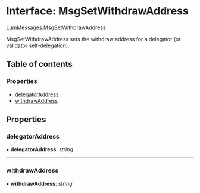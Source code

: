 # Interface: MsgSetWithdrawAddress

[LumMessages](../modules/lummessages.md).MsgSetWithdrawAddress

MsgSetWithdrawAddress sets the withdraw address for
a delegator (or validator self-delegation).

## Table of contents

### Properties

- [delegatorAddress](lummessages.msgsetwithdrawaddress.md#delegatoraddress)
- [withdrawAddress](lummessages.msgsetwithdrawaddress.md#withdrawaddress)

## Properties

### delegatorAddress

• **delegatorAddress**: *string*

___

### withdrawAddress

• **withdrawAddress**: *string*
